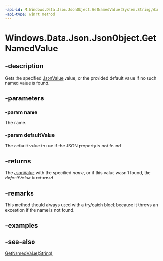 ----api-id: M:Windows.Data.Json.JsonObject.GetNamedValue(System.String,Windows.Data.Json.JsonValue)
-api-type: winrt method
---<!-- Method syntaxpublic Windows.Data.Json.JsonValue GetNamedValue(System.String name, Windows.Data.Json.JsonValue defaultValue)--># Windows.Data.Json.JsonObject.GetNamedValue## -descriptionGets the specified [JsonValue](jsonvalue.md) value, or the provided default value if no such named value is found.## -parameters### -param nameThe name.### -param defaultValueThe default value to use if the JSON property is not found.## -returnsThe [JsonValue](jsonvalue.md) with the specified *name*, or if this value wasn't found, the *defaultValue* is returned.## -remarksThis method should always used with a try/catch block because it throws an exception if the name is not found.## -examples## -see-also[GetNamedValue(String)](jsonobject_getnamedvalue_789604106.md)